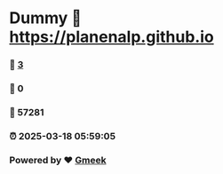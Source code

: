 # Dummy :link: https://planenalp.github.io 
### :page_facing_up: [3](https://planenalp.github.io/tag.html) 
### :speech_balloon: 0 
### :hibiscus: 57281 
### :alarm_clock: 2025-03-18 05:59:05 
### Powered by :heart: [Gmeek](https://github.com/Meekdai/Gmeek)
